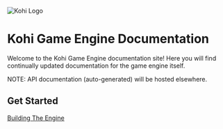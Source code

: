 ![Kohi Logo](https://kohiengine.com/images/kohi_logo_cropped_black_transparent.png)

# Kohi Game Engine Documentation

Welcome to the Kohi Game Engine documentation site!
Here you will find continually updated documentation for the
game engine itself.

NOTE: API documentation (auto-generated) will be hosted elsewhere.

## Get Started
[Building The Engine](building/building.md)